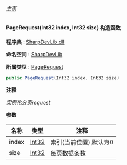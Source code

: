 ###### [主页](./Index.md "主页")

#### PageRequest(Int32 index, Int32 size) 构造函数

**程序集** : [SharpDevLib.dll](./SharpDevLib.assembly.md "SharpDevLib.dll")

**命名空间** : [SharpDevLib](./SharpDevLib.namespace.md "SharpDevLib")

**所属类型** : [PageRequest](./SharpDevLib.PageRequest.md "PageRequest")

``` csharp
public PageRequest(Int32 index, Int32 size)
```
**注释**

*实例化分页request*


**参数**

|名称|类型|注释|
|---|---|---|
|index|[Int32](https://learn.microsoft.com/en-us/dotnet/api/system.int32 "Int32")|索引(当前位置),默认为0|
|size|[Int32](https://learn.microsoft.com/en-us/dotnet/api/system.int32 "Int32")|每页数据条数|



